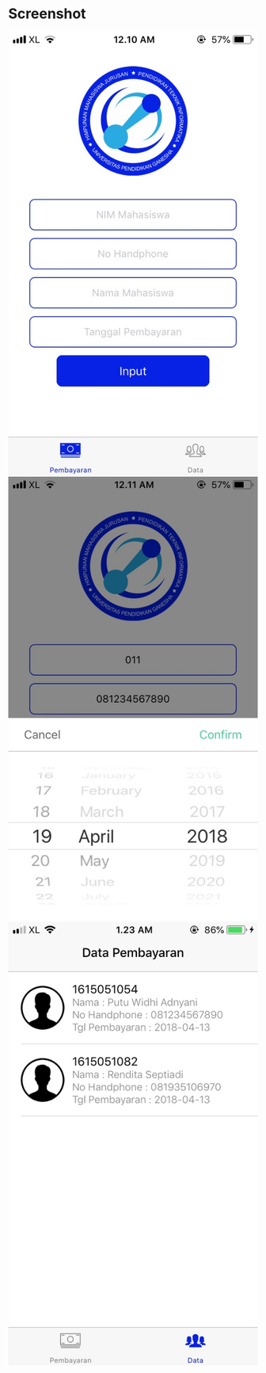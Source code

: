 # Screenshot
<p align="center">
  <img src="https://github.com/rendysptd/Pembayaran-Iuran-HMJ/blob/master/screenshot/screenshot.jpg"/>
 <img src="https://github.com/rendysptd/Pembayaran-Iuran-HMJ/blob/master/screenshot/screenshot2.jpg"/>
 <img src="https://github.com/rendysptd/Pembayaran-Iuran-HMJ/blob/master/screenshot/screenshot3.jpg"/>
</p>
